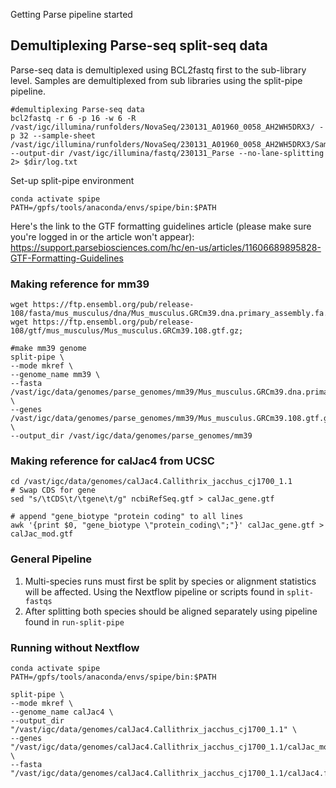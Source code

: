 Getting Parse pipeline started	

## Demultiplexing Parse-seq split-seq data

Parse-seq data is demultiplexed using BCL2fastq first to the sub-library level. Samples are demultiplexed from sub libraries using the split-pipe pipeline. 

```
#demultiplexing Parse-seq data
bcl2fastq -r 6 -p 16 -w 6 -R /vast/igc/illumina/runfolders/NovaSeq/230131_A01960_0058_AH2WH5DRX3/ -p 32 --sample-sheet /vast/igc/illumina/runfolders/NovaSeq/230131_A01960_0058_AH2WH5DRX3/SampleSheet_Novaseq.csv --output-dir /vast/igc/illumina/fastq/230131_Parse --no-lane-splitting 2> $dir/log.txt
```
Set-up split-pipe environment
```
conda activate spipe
PATH=/gpfs/tools/anaconda/envs/spipe/bin:$PATH
```

Here's the link to the GTF formatting guidelines article (please make sure you're logged in or the article won't appear): https://support.parsebiosciences.com/hc/en-us/articles/11606689895828-GTF-Formatting-Guidelines
### Making reference for mm39 

```
wget https://ftp.ensembl.org/pub/release-108/fasta/mus_musculus/dna/Mus_musculus.GRCm39.dna.primary_assembly.fa.gz;
wget https://ftp.ensembl.org/pub/release-108/gtf/mus_musculus/Mus_musculus.GRCm39.108.gtf.gz;

#make mm39 genome
split-pipe \
--mode mkref \
--genome_name mm39 \
--fasta /vast/igc/data/genomes/parse_genomes/mm39/Mus_musculus.GRCm39.dna.primary_assembly.fa.gz \
--genes /vast/igc/data/genomes/parse_genomes/mm39/Mus_musculus.GRCm39.108.gtf.gz \
--output_dir /vast/igc/data/genomes/parse_genomes/mm39
```
### Making reference for calJac4 from UCSC

```
cd /vast/igc/data/genomes/calJac4.Callithrix_jacchus_cj1700_1.1
# Swap CDS for gene
sed "s/\tCDS\t/\tgene\t/g" ncbiRefSeq.gtf > calJac_gene.gtf

# append "gene_biotype "protein coding" to all lines
awk '{print $0, "gene_biotype \"protein_coding\";"}' calJac_gene.gtf > calJac_mod.gtf
```
### General Pipeline

1. Multi-species runs must first be split by species or alignment statistics will be affected. Using the Nextflow pipeline or scripts found in `split-fastqs`
2. After splitting both species should be aligned separately using pipeline found in `run-split-pipe`


### Running without Nextflow

```
conda activate spipe
PATH=/gpfs/tools/anaconda/envs/spipe/bin:$PATH

split-pipe \
--mode mkref \
--genome_name calJac4 \
--output_dir "/vast/igc/data/genomes/calJac4.Callithrix_jacchus_cj1700_1.1" \
--genes "/vast/igc/data/genomes/calJac4.Callithrix_jacchus_cj1700_1.1/calJac_mod.gtf.gz" \
--fasta "/vast/igc/data/genomes/calJac4.Callithrix_jacchus_cj1700_1.1/calJac4.fa.gz"

```


